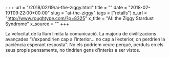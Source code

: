 +++
url = "/2018/02/19/ai-the-ziggy.html"
title = ""
date = "2018-02-19T09:22:00+00:00"
slug = "ai-the-ziggy"
tags = ["retalls"]
x_url = "http://www.roughtype.com/?p=8325"
x_title = "AI: the Ziggy Stardust Syndrome"
x_source = ""
+++


La velocitat de la llum limita la comunicació. La majoria de civilitzacions avançades “s’expandirien cap a l’interior… no cap a l’exterior, on perdrien la paciència esperant resposta”. No els podríem veure perquè, perduts en els seus propis pensaments, no tindrien gens d'interès a ser vistos.

